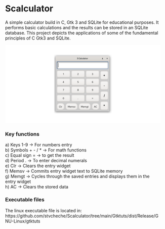 # Scalculator
A simple calculator build in C, Gtk 3 and SQLite for educational purposes. It performs basic calculations and the results can be stored in an SQLite database. This project depicts the applications of some of the fundamental principles of C Gtk3 and SQLite.

![Scalculator image](https://github.com/stvcheche/Scalculator/blob/main/Scalculator.png)

<h3>Key functions</h3>
a) Keys 1-9 -> For numbers entry <br>
b) Symbols + - / * -> For math functions <br>
c) Equal sign = -> to get the result <br>
d) Period . -> To enter decimal numerals <br>
e) Clr -> Clears the entry widget <br>
f) Memsv -> Commits entry widget text to SQLite memory <br>
g) Memgt -> Cycles through the saved entries and displays them in the entry widget <br>
h) AC -> Clears the stored data <br>

<h3>Executable files</h3>
The linux executable file is located in: https://github.com/stvcheche/Scalculator/tree/main/Gtktuts/dist/Release/GNU-Linux/gtktuts
